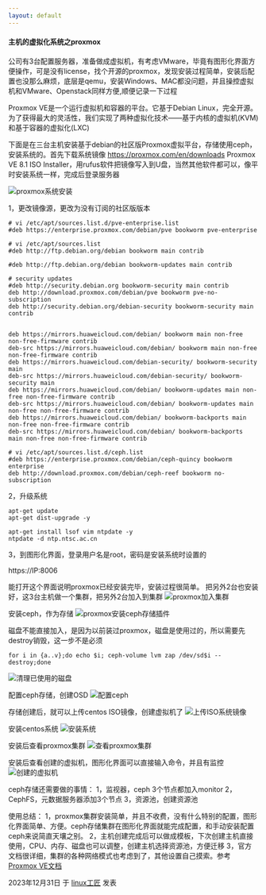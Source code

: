 ```yaml
---
layout: default
---
```


#### 主机的虚拟化系统之proxmox

公司有3台配置服务器，准备做成虚拟机，有考虑VMware，毕竟有图形化界面方便操作，可是没有license，找个开源的proxmox，发现安装过程简单，安装后配置也没那么麻烦，底层是qemu，安装Windows、MAC都没问题，并且操控虚拟机和VMware、Openstack同样方便,顺便记录一下过程

Proxmox VE是一个运行虚拟机和容器的平台。它基于Debian Linux，完全开源。为了获得最大的灵活性，我们实现了两种虚拟化技术——基于内核的虚拟机(KVM)和基于容器的虚拟化(LXC)

下面是在三台主机安装基于debian的社区版Proxmox虚拟平台，存储使用ceph，安装系统的。首先下载系统镜像 https://proxmox.com/en/downloads  Proxmox VE 8.1 ISO Installer，用rufus软件把镜像写入到U盘，当然其他软件都可以，像平时安装系统一样，完成后登录服务器

![proxmox系统安装](../images/2024/01/proxmox-install1.png)

1，更改镜像源，更改为没有订阅的社区版版本

```
# vi /etc/apt/sources.list.d/pve-enterprise.list 
#deb https://enterprise.proxmox.com/debian/pve bookworm pve-enterprise

# vi /etc/apt/sources.list
#deb http://ftp.debian.org/debian bookworm main contrib

#deb http://ftp.debian.org/debian bookworm-updates main contrib

# security updates
#deb http://security.debian.org bookworm-security main contrib
deb http://download.proxmox.com/debian/pve bookworm pve-no-subscription
deb http://security.debian.org/debian-security bookworm-security main contrib


deb https://mirrors.huaweicloud.com/debian/ bookworm main non-free non-free-firmware contrib
deb-src https://mirrors.huaweicloud.com/debian/ bookworm main non-free non-free-firmware contrib
deb https://mirrors.huaweicloud.com/debian-security/ bookworm-security main
deb-src https://mirrors.huaweicloud.com/debian-security/ bookworm-security main
deb https://mirrors.huaweicloud.com/debian/ bookworm-updates main non-free non-free-firmware contrib
deb-src https://mirrors.huaweicloud.com/debian/ bookworm-updates main non-free non-free-firmware contrib
deb https://mirrors.huaweicloud.com/debian/ bookworm-backports main non-free non-free-firmware contrib
deb-src https://mirrors.huaweicloud.com/debian/ bookworm-backports main non-free non-free-firmware contrib

# vi /etc/apt/sources.list.d/ceph.list
#deb https://enterprise.proxmox.com/debian/ceph-quincy bookworm enterprise
deb http://download.proxmox.com/debian/ceph-reef bookworm no-subscription

```

2，升级系统

```
apt-get update
apt-get dist-upgrade -y

apt-get install lsof vim ntpdate -y
ntpdate -d ntp.ntsc.ac.cn
```

3，到图形化界面，登录用户名是root，密码是安装系统时设置的

https://IP:8006

能打开这个界面说明proxmox已经安装完毕，安装过程很简单。
把另外2台也安装好，这3台主机做一个集群，把另外2台加入到集群
![proxmox加入集群](../images/2024/01/proxmox-install2.png)

安装ceph，作为存储
![proxmox安装ceph存储插件](../images/2024/01/proxmox-install3.png)

磁盘不能直接加入，是因为以前装过proxmox，磁盘是使用过的，所以需要先destroy销毁，这一步不是必须

```
for i in {a..v};do echo $i; ceph-volume lvm zap /dev/sd$i --destroy;done
```

![清理已使用的磁盘](../images/2024/01/proxmox-install4.png)

配置ceph存储，创建OSD
![配置ceph](../images/2024/01/proxmox-install5.png)

存储创建后，就可以上传centos ISO镜像，创建虚拟机了
![上传ISO系统镜像](../images/2024/01/proxmox-install6.png)

安装centos系统
![安装系统](../images/2024/01/proxmox-install7.png)

安装后查看proxmox集群
![查看proxmox集群](../images/2024/01/proxmox-install8.png)

安装后查看创建的虚拟机，图形化界面可以直接输入命令，并且有监控
![创建的虚拟机](../images/2024/01/proxmox-vm.png)

ceph存储还需要做的事情：
1，监视器，ceph 3个节点都加入monitor
2，CephFS，元数据服务器添加3个节点
3，资源池，创建资源池

使用总结：
1，proxmox集群安装简单，并且不收费，没有什么特别的配置，图形化界面简单、方便。ceph存储集群在图形化界面就能完成配置，和手动安装配置ceph来说简直天壤之别。
2，主机创建完成后可以做成模板，下次创建主机直接使用，CPU、内存、磁盘也可以调整，创建主机选择资源池，方便迁移
3，官方文档很详细，集群的各种网络模式也考虑到了，其他设置自己摸索。参考[Proxmox VE文档](https://pve.proxmox.com/pve-docs/index.html)

2023年12月31日 于 [linux工匠](https://bbotte.github.io/) 发表